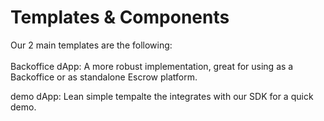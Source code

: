 # Templates & Components

Our 2 main templates are the following: \
\
Backoffice dApp: A more robust implementation, great for using as a Backoffice or as standalone Escrow platform.&#x20;

demo dApp: Lean simple tempalte the integrates with our SDK for a quick demo.
